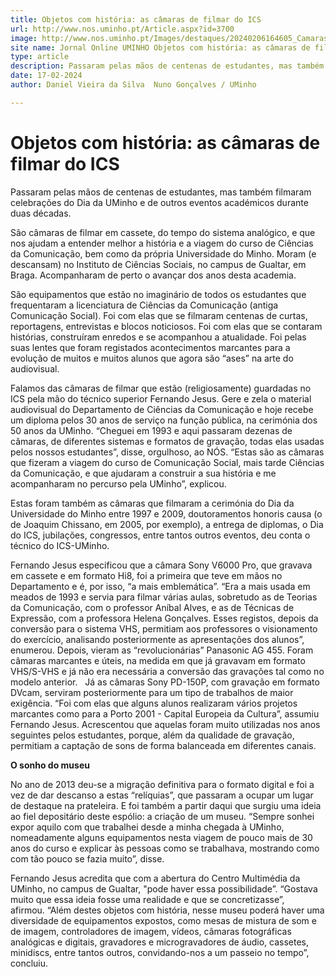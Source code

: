 ```yaml
---
title: Objetos com história: as câmaras de filmar do ICS
url: http://www.nos.uminho.pt/Article.aspx?id=3700
image: http://www.nos.uminho.pt/Images/destaques/20240206164605_Camaras1.jpg
site name: Jornal Online UMINHO Objetos com história: as câmaras de filmar do ICS
type: article
description: Passaram pelas mãos de centenas de estudantes, mas também filmaram celebrações do Dia da UMinho e de outros eventos académicos durante duas décadas.
date: 17-02-2024
author: Daniel Vieira da Silva  Nuno Gonçalves / UMinho

---
```

# Objetos com história: as câmaras de filmar do ICS


  

Passaram pelas mãos de centenas de estudantes, mas também filmaram celebrações do Dia da UMinho e de outros eventos académicos durante duas décadas.

São câmaras de filmar em cassete, do tempo do sistema analógico, e que nos ajudam a entender melhor a história e a viagem do curso de Ciências da Comunicação, bem como da própria Universidade do Minho. Moram (e descansam) no Instituto de Ciências Sociais, no campus de Gualtar, em Braga. Acompanharam de perto o avançar dos anos desta academia.

São equipamentos que estão no imaginário de todos os estudantes que frequentaram a licenciatura de Ciências da Comunicação (antiga Comunicação Social). Foi com elas que se filmaram centenas de curtas, reportagens, entrevistas e blocos noticiosos. Foi com elas que se contaram histórias, construíram enredos e se acompanhou a atualidade. Foi pelas suas lentes que foram registados acontecimentos marcantes para a evolução de muitos e muitos alunos que agora são “ases” na arte do audiovisual.

Falamos das câmaras de filmar que estão (religiosamente) guardadas no ICS pela mão do técnico superior Fernando Jesus. Gere e zela o material audiovisual do Departamento de Ciências da Comunicação e hoje recebe um diploma pelos 30 anos de serviço na função pública, na cerimónia dos 50 anos da UMinho. “Cheguei em 1993 e aqui passaram dezenas de câmaras, de diferentes sistemas e formatos de gravação, todas elas usadas pelos nossos estudantes”, disse, orgulhoso, ao NÓS. “Estas são as câmaras que fizeram a viagem do curso de Comunicação Social, mais tarde Ciências da Comunicação, e que ajudaram a construir a sua história e me acompanharam no percurso pela UMinho”, explicou.

Estas foram também as câmaras que filmaram a cerimónia do Dia da Universidade do Minho entre 1997 e 2009, doutoramentos honoris causa (o de Joaquim Chissano, em 2005, por exemplo), a entrega de diplomas, o Dia do ICS, jubilações, congressos, entre tantos outros eventos, deu conta o técnico do ICS-UMinho.

Fernando Jesus especificou que a câmara Sony V6000 Pro, que gravava em cassete e em formato Hi8, foi a primeira que teve em mãos no Departamento e é, por isso, “a mais emblemática”. “Era a mais usada em meados de 1993 e servia para filmar várias aulas, sobretudo as de Teorias da Comunicação, com o professor Aníbal Alves, e as de Técnicas de Expressão, com a professora Helena Gonçalves. Esses registos, depois da conversão para o sistema VHS, permitiam aos professores o visionamento do exercício, analisando posteriormente as apresentações dos alunos”, enumerou. Depois, vieram as “revolucionárias” Panasonic AG 455. Foram câmaras marcantes e úteis, na medida em que já gravavam em formato VHS/S-VHS e já não era necessária a conversão das gravações tal como no modelo anterior.
 
Já as câmaras Sony PD-150P, com gravação em formato DVcam, serviram posteriormente para um tipo de trabalhos de maior exigência. “Foi com elas que alguns alunos realizaram vários projetos marcantes como para a Porto 2001 - Capital Europeia da Cultura”, assumiu Fernando Jesus. Acrescentou que aquelas foram muito utilizadas nos anos seguintes pelos estudantes, porque, além da qualidade de gravação, permitiam a captação de sons de forma balanceada em diferentes canais.

**O sonho do museu** 

No ano de 2013 deu-se a migração definitiva para o formato digital e foi a vez de dar descanso a estas “relíquias”, que passaram a ocupar um lugar de destaque na prateleira. E foi também a partir daqui que surgiu uma ideia ao fiel depositário deste espólio: a criação de um museu. “Sempre sonhei expor aquilo com que trabalhei desde a minha chegada à UMinho, nomeadamente alguns equipamentos nesta viagem de pouco mais de 30 anos do curso e explicar às pessoas como se trabalhava, mostrando como com tão pouco se fazia muito”, disse.

Fernando Jesus acredita que com a abertura do Centro Multimédia da UMinho, no campus de Gualtar, "pode haver essa possibilidade”. “Gostava muito que essa ideia fosse uma realidade e que se concretizasse”, afirmou. “Além destes objetos com história, nesse museu poderá haver uma diversidade de equipamentos expostos, como mesas de mistura de som e de imagem, controladores de imagem, vídeos, câmaras fotográficas analógicas e digitais, gravadores e microgravadores de áudio, cassetes, minidiscs, entre tantos outros, convidando-nos a um passeio no tempo”, concluiu.
 

